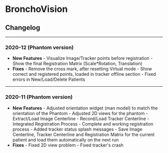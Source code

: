 # BronchoVision

## Changelog

---

### 2020-12 (Phantom version)

- **New Features**
        - Visualize Image/Tracker points before registration
        - Show the final Registration Matrix (Scale*Rotation, Translation)
- **Fixes**
        - Remove the cross mark, after resetting Virtual mode
        - Show correct and registered points, loaded in tracker offline section
        - Fixed errors in New/Load/Delete Patients

---

### 2020-11 (Phantom version)

- **New Features**
        - Adjusted orientation widget (man model) to match the orientation of the Phantom
        - Adjusted 2D views for the phantom
        - Extract/Load Image Centerline
        - Record/Load Tracker Centerline
        - Integrated Registration Process
        - Complete and working registration process
        - Added tracker status splash messages
        - Save Image Centerline, Tracker Centerline and Registration Matrix for the current patient and load them automatically on the next run
- **Fixes**
        - Fixed 2D view problem
        - Fixed tracker's crash
